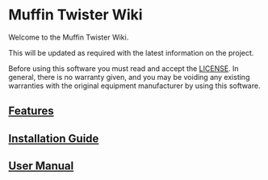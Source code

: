 # Muffin Twister Wiki

Welcome to the Muffin Twister Wiki.

This will be updated as required with the latest information on the project.

Before using this software you must read and accept the [LICENSE](LICENSE). In general, there is no warranty given, and you may be voiding any existing warranties with the original equipment manufacturer by using this software.

## [Features](wiki/Features.md)

## [Installation Guide](wiki/InstallationGuide.md)

## [User Manual](wiki/UserManual.md)
